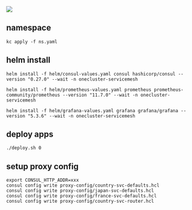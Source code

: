 <kbd>
  <img src="https://github-image-tkaburagi.s3-ap-northeast-1.amazonaws.com/my-github-repo/onecluster-servicemesh.png">
</kbd>

## namespace
```shell script
kc apply -f ns.yaml
```

## helm install
```shell script
helm install -f helm/consul-values.yaml consul hashicorp/consul --version "0.27.0" --wait -n onecluster-servicemesh

helm install -f helm/prometheus-values.yaml prometheus prometheus-community/prometheus --version "11.7.0" --wait -n onecluster-servicemesh

helm install -f helm/grafana-values.yaml grafana grafana/grafana --version "5.3.6" --wait -n onecluster-servicemesh
```


## deploy apps
```shell script
./deploy.sh 0
```

## setup proxy config
```shell script
export CONSUL_HTTP_ADDR=xxx
consul config write proxy-config/country-svc-defaults.hcl
consul config write proxy-config/japan-svc-defaults.hcl
consul config write proxy-config/france-svc-defaults.hcl
consul config write proxy-config/country-svc-router.hcl
```
